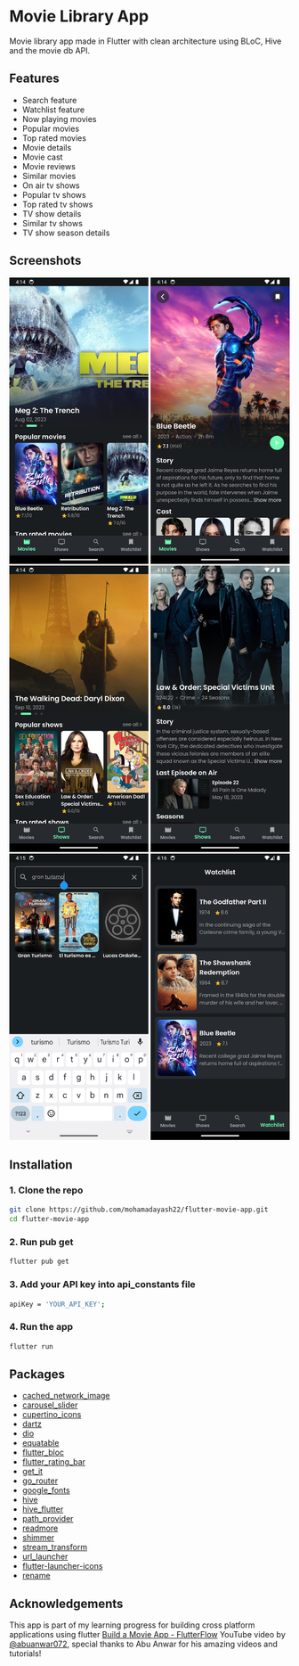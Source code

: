 # Movie Library App

Movie library app made in Flutter with clean architecture using BLoC, Hive and the movie db API.

## Features

- Search feature
- Watchlist feature
- Now playing movies
- Popular movies
- Top rated movies
- Movie details
- Movie cast
- Movie reviews
- Similar movies
- On air tv shows
- Popular tv shows
- Top rated tv shows
- TV show details
- Similar tv shows
- TV show season details

## Screenshots

<p>
  <img src="https://github.com/raffyamoguis/movie-library-app/blob/main/screenshots/01.png" width="250" />
  <img src="https://github.com/raffyamoguis/movie-library-app/blob/main/screenshots/02.png" width="250" />
  <img src="https://github.com/raffyamoguis/movie-library-app/blob/main/screenshots/03.png" width="250" />
  <img src="https://github.com/raffyamoguis/movie-library-app/blob/main/screenshots/04.png" width="250" />
  <img src="https://github.com/raffyamoguis/movie-library-app/blob/main/screenshots/05.png" width="250" />
  <img src="https://github.com/raffyamoguis/movie-library-app/blob/main/screenshots/06.png" width="250" />
</p>

## Installation

### 1. Clone the repo

```bash
git clone https://github.com/mohamadayash22/flutter-movie-app.git
cd flutter-movie-app
```

### 2. Run pub get

```bash
flutter pub get
```

### 3. Add your API key into api_constants file

```bash
apiKey = 'YOUR_API_KEY';
```

### 4. Run the app

```bash
flutter run
```

## Packages

- [cached_network_image](https://pub.dev/packages/cached_network_image)
- [carousel_slider](https://pub.dev/packages/carousel_slider)
- [cupertino_icons](https://pub.dev/packages/cupertino_icons)
- [dartz](https://pub.dev/packages/dartz)
- [dio](https://pub.dev/packages/dio)
- [equatable](https://pub.dev/packages/equatable)
- [flutter_bloc](https://pub.dev/packages/flutter_bloc)
- [flutter_rating_bar](https://pub.dev/packages/flutter_rating_bar)
- [get_it](https://pub.dev/packages/get_it)
- [go_router](https://pub.dev/packages/go_router)
- [google_fonts](https://pub.dev/packages/google_fonts)
- [hive](https://pub.dev/packages/hive)
- [hive_flutter](https://pub.dev/packages/hive_flutter)
- [path_provider](https://pub.dev/packages/path_provider)
- [readmore](https://pub.dev/packages/readmore)
- [shimmer](https://pub.dev/packages/shimmer)
- [stream_transform](https://pub.dev/packages/stream_transform)
- [url_launcher](https://pub.dev/packages/url_launcher)
- [flutter-launcher-icons](https://pub.dev/packages/flutter_launcher_icons)
- [rename](https://pub.dev/packages/rename)

## Acknowledgements

This app is part of my learning progress for building cross platform applications using flutter
[Build a Movie App - FlutterFlow](https://www.youtube.com/watch?v=ZPkVRoa1AA8) YouTube video by [@abuanwar072](https://github.com/abuanwar072/), special thanks to Abu Anwar for his amazing videos and tutorials!
